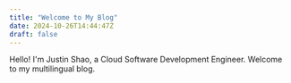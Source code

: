 ```yaml
---
title: "Welcome to My Blog"
date: 2024-10-26T14:44:47Z
draft: false
---
```


Hello! I'm Justin Shao, a Cloud Software Development Engineer. Welcome to my multilingual blog.
